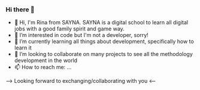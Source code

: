 ### Hi there 👋

- 👋 Hi, I'm Rina from SAYNA. SAYNA is a digital school to learn all digital jobs with a good family spirit and game way.
- 🔭 I’m interested in code but I'm not a developer, sorry!
- 🌱 I’m currently learning all things about development, specifically how to learn it
- 👯 I’m looking to collaborate on many projects to see all the methodology development in the world
- 📫 How to reach me: ...

--> Looking forward to exchanging/collaborating with you <--
